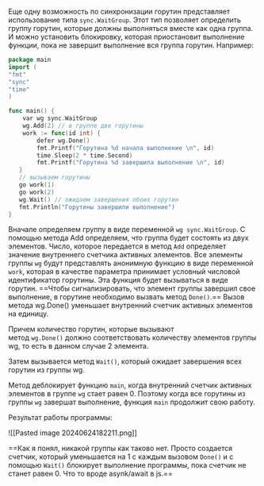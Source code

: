 Еще одну возможность по синхронизации горутин представляет использование типа `sync.WaitGroup`. Этот тип позволяет определить группу горутин, которые должны выполняться вместе как одна группа. И можно установить блокировку, которая приостановит выполнение функции, пока не завершит выполнение вся группа горутин. Например:

```go
package main
import (
"fmt"
"sync"
"time"
)

func main() {
    var wg sync.WaitGroup
    wg.Add(2) // в группе две горутины
    work := func(id int) {
        defer wg.Done()
        fmt.Printf("Горутина %d начала выполнение \n", id)
        time.Sleep(2 * time.Second)
        fmt.Printf("Горутина %d завершила выполнение \n", id)
   }
   // вызываем горутины
   go work(1)
   go work(2)
   wg.Wait() // ожидаем завершения обоих горутин
   fmt.Println("Горутины завершили выполнение")
}
```

Вначале определяем группу в виде переменной `wg sync.WaitGroup`. С помощью метода Add определяем, что группа будет состоять из двух элементов. Число, которое передается в метод `Add` определяет значение внутреннего счетчика активных элементов. 
Все элементы группы `wg` будут представлять анонимную функцию в виде переменной `work`, которая в качестве параметра принимает условный числовой идентификатор горутины. Эта функция будет вызываться в виде горутин. ==Чтобы сигнализировать, что элемент группы завершил свое выполнение, в горутине необходимо вызвать метод `Done()`.== Вызов метода wg.Done() уменьшает внутренний счетчик активных элементов на единицу.

Причем количество горутин, которые вызывают метод `wg.Done()` должно соответствовать количеству элементов группы wg, то есть в данном случае 2 элемента.

Затем вызывается метод `Wait()`, который ожидает завершения всех горутин из группы wg.

Метод деблокирует функцию `main`, когда внутренний счетчик активных элементов в группе `wg` стает равен 0. Поэтому когда все горутины из группы `wg` завершат выполнение, функция `main` продолжит свою работу.

Результат работы программы:

![[Pasted image 20240624182211.png]]

==Как я понял, никакой группы как таково нет. Просто создается счетчик, который уменьшается на 1 с каждым вызовом `Done()` и с помощью `Wait()` блокирует выполнение программы, пока счетчик не станет равен 0. Что то вроде asynk/await в js.==



